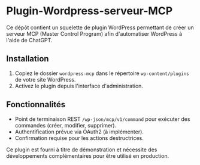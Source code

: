 # Plugin-Wordpress-serveur-MCP

Ce dépôt contient un squelette de plugin WordPress permettant de créer un serveur MCP (Master Control Program) afin d'automatiser WordPress à l'aide de ChatGPT.

## Installation

1. Copiez le dossier `wordpress-mcp` dans le répertoire `wp-content/plugins` de votre site WordPress.
2. Activez le plugin depuis l'interface d'administration.

## Fonctionnalités

- Point de terminaison REST `/wp-json/mcp/v1/command` pour exécuter des commandes (créer, modifier, supprimer).
- Authentification prévue via OAuth2 (à implémenter).
- Confirmation requise pour les actions destructrices.

Ce plugin est fourni à titre de démonstration et nécessite des développements complémentaires pour être utilisé en production.
